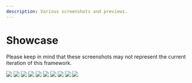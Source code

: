 ```yaml
---
description: Various screenshots and previews.
---
```


# Showcase

Please keep in mind that these screenshots may not represent the current iteration of this framework.

![](https://i.imgur.com/VfPWdGb.png)
![](https://i.imgur.com/f2YmQNT.png)
![](https://i.imgur.com/RiP2Wek.png)
![](https://i.imgur.com/jQy0pjo.jpeg)
![](https://i.imgur.com/uo5yNQM.jpg)
![](https://i.imgur.com/wM0LlPt.jpeg)
![](https://i.imgur.com/94e6I1Y.jpeg)
![](https://i.imgur.com/EQC33hT.jpg)
![](https://i.imgur.com/zcNjfOS.jpeg)
![](https://i.imgur.com/NxZN8zl.jpeg)
